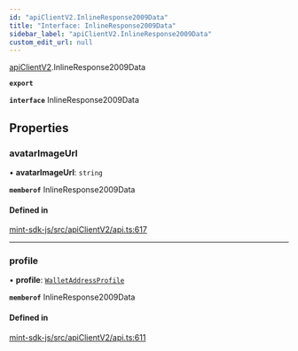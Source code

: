 ```yaml
---
id: "apiClientV2.InlineResponse2009Data"
title: "Interface: InlineResponse2009Data"
sidebar_label: "apiClientV2.InlineResponse2009Data"
custom_edit_url: null
---
```


[apiClientV2](../modules/apiClientV2).InlineResponse2009Data

**`export`**

**`interface`** InlineResponse2009Data

## Properties

### avatarImageUrl

• **avatarImageUrl**: `string`

**`memberof`** InlineResponse2009Data

#### Defined in

[mint-sdk-js/src/apiClientV2/api.ts:617](https://github.com/KyuzanInc/mint-sdk-js/blob/d2ac52e/src/apiClientV2/api.ts#L617)

___

### profile

• **profile**: [`WalletAddressProfile`](.WalletAddressProfile)

**`memberof`** InlineResponse2009Data

#### Defined in

[mint-sdk-js/src/apiClientV2/api.ts:611](https://github.com/KyuzanInc/mint-sdk-js/blob/d2ac52e/src/apiClientV2/api.ts#L611)
